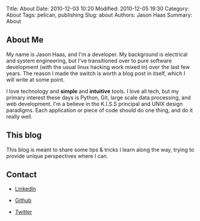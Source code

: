 Title: About
Date: 2010-12-03 10:20
Modified: 2010-12-05 19:30
Category: About
Tags: pelican, publishing
Slug: about
Authors: Jason Haas
Summary: About

## About Me

My name is Jason Haas, and I'm a developer.  My background is electrical and system engineering, but I've transitioned over to pure software development (with the usual linux hacking work mixed in) over the last few years.  The reason I made the switch is worth a blog post in itself, which I will write at some point.

I love technology and **simple** and **intuitive** tools.  I love all tech, but my primary interest these days is Python, Git, large scale data processing, and web development.  I'm a believe in the K.I.S.S principal and UNIX design paradigms.  Each application or piece of code should do one thing, and do it really well.

## This blog

This blog is meant to share some tips & tricks I learn along the way, trying to provide unique perspectives where I can.

## Contact

<!-- ![Alt Text]({filename}/images/In-2CRev-66px-TM.png) -->
- [LinkedIn](https://linkedin.com/in/jasonrhaas)

<!-- ![Alt Text]({filename}/images/GitHub-Mark-64px.png) -->
- [Github](http://github.com/jasonrhaas)

<!-- ![Alt Text]({filename}/images/TwitterLogo.png) -->
- [Twitter](http://twitter.com/jasonrhaas)
